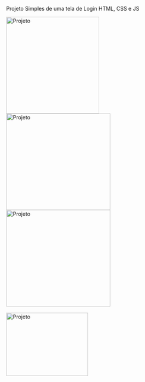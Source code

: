 Projeto Simples de uma tela de Login
HTML, CSS e JS

<img align="center" alt="Projeto" height="260" width="250" src="https://github.com/ViniciusAzambuja-Dev/Tela-de-Login/assets/145075747/cf94a91f-1401-4da2-800f-7563d703ad84"/>
<img align="center" alt="Projeto" height="260" width="280" src="https://github.com/ViniciusAzambuja-Dev/Tela-de-Login/assets/145075747/28986db4-a642-4432-9b70-c931058f8ceb" />
<img align="center" alt="Projeto" height="260" width="280" src="https://github.com/ViniciusAzambuja-Dev/Tela-de-Login/assets/145075747/f1c26555-e1f8-48bb-ae89-168ff0440e26" />
<br> <br>
<img align="center" alt="Projeto" height="170" width="220" src="https://github.com/ViniciusAzambuja-Dev/Tela-de-Login/assets/145075747/4d5a52a9-0429-4192-80c2-3b9317f877cc" />

